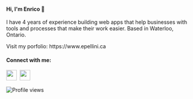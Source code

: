 <div id="toc">
  <ul align="left" style="list-style: none">
    <summary>
      <h4>
      Hi, I'm Enrico 👋
      </h4>
    </summary>
  </ul>
</div>

<p>I have 4 years of experience building web apps that help businesses with tools and processes that make their work easier.
Based in Waterloo, Ontario.</p> Visit my porfolio: https://www.epellini.ca

**<h4 align="left">Connect with me:</h4>** 
<p align="left"><a href="https://www.linkedin.com/in/enricopellini" target="_blank"><img src="https://img.shields.io/badge/LinkedIn-0077B5?style=for-the-badge&logo=linkedin&logoColor=white" height="28" style="margin-right: 4px"></a> <a href="https://www.instagram.com/nricop7" target="_blank"><img src="https://img.shields.io/badge/Instagram-E4405F?style=for-the-badge&logo=instagram&logoColor=white" height="28" style="margin-right: 4px"></a></p>

![Profile views](https://komarev.com/ghpvc/?username=epellini&label=Profile%20views&color=0e75b6&style=flat)
